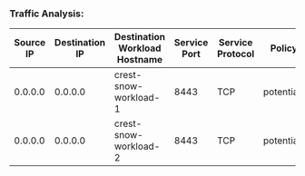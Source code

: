 ### Traffic Analysis:
|Source IP|Destination IP|Destination Workload Hostname|Service Port|Service Protocol|Policy Decision|State|Flow Direction|First Detected|Last Detected|
|---|---|---|---|---|---|---|---|---|---|
| 0.0.0.0 | 0.0.0.0 | crest-snow-workload-1 | 8443 | TCP | potentially_blocked | closed | inbound | 17 Jul 2022, 10:35 PM | 17 Jul 2022, 10:35 PM |
| 0.0.0.0 | 0.0.0.0 | crest-snow-workload-2 | 8443 | TCP | potentially_blocked | closed | inbound | 18 Jul 2022, 11:24 AM | 18 Jul 2022, 11:24 AM |
